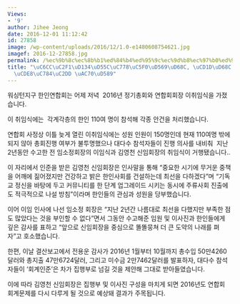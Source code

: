 ```yaml
---
Views:
- '9'
author: Jihee Jeong
date: 2016-12-01 11:12:42
id: 27858
image: /wp-content/uploads/2016/12/1.0-e1480608754621.jpg
imagef: 2016-12-27858.jpg
permalink: /%ec%9b%8c%ec%8b%b1%ed%84%b4%ed%95%9c%ec%9d%b8%ec%97%b0%ed%95%a9%ed%9a%8c-%ec%b4%9d%ed%9a%8c-%ea%b2%b8-%ec%9d%b4%ec%b7%a8%ec%9e%84%ec%8b%9d-%ea%b1%b0%ed%96%89/
title: "\uC6CC\uC2F1\uD134\uD55C\uC778\uC5F0\uD569\uD68C, \uCD1D\uD68C \uACB8 \uC774\
  \uCDE8\uC784\uC2DD \uAC70\uD589"
---
```


워싱턴지구 한인연합회는 어제 저녁  2016년 정기총회와 연합회회장 이취임식을 가졌습니다.

이 취임식에는  각계각층의 한인 110여 명이 참석해 각종 안건을 처리했습니다.

연합회 사정상 이틀 늦게 열린 이취임식에는 성원 인원이 150명인데 현재 110여명 밖에 되지 않아 총회진행 여부가 불투명했으나 대다수 참석자들이 진행 의사를 내비춰  지난 2년동안 수고한 전 임소정회장의 이임식과 김영천 신임회장의 취임식이 거행됐습니다..

이 자리에서 인준을 받은 김영천 신임회장은 인사말을 통해 “중요한 시기에 무거운 중책을 어깨에 짊어졌지만 건강하고 밝은 한인사회를 건설하는데 최선을 다하겠다”며 “기독교 정신을 바탕에 두고 커뮤니티를 한 단계 업그레이드 시키는 동시에 주류사회 진출에도 적극적으로 나설 방침”이라며 한인들의 관심과 성원을 당부했습니다.

이어 이임 인사에 나선 임소정 회장은 “지난 2년간 나름대로 최선을 다했지만 부족한 점도 많았다는 것을 부인할 수 없다”면서 그동안 수고해준 임원 및 이사진과 한인들에게 깊은 감사를 표하고 “앞으로 신임회장을 중심으로 똘똘뭉쳐 더 큰 도약의 나래를 펴자”고 호소했습니다.

한편, 이날 결산보고에서 전용운 감사가 2016년 1월부터 10월까지 총수입 50만4260달러와 총지출 47만6724달러, 그리고 미수금 2만7462달러를 발표하자, 대다수 참석자들이 ‘회계인준’은 차가 집행부로 넘길 것을 제안해 그대로 받아들였습니다.

이에 따라 김영천 신임회장은 집행부 및 이사진 구성을 마치게 되면 2016년도 연합회 회계문제를 다시 다루게 될 것으로 예상돼 결과가 주목됩니다.